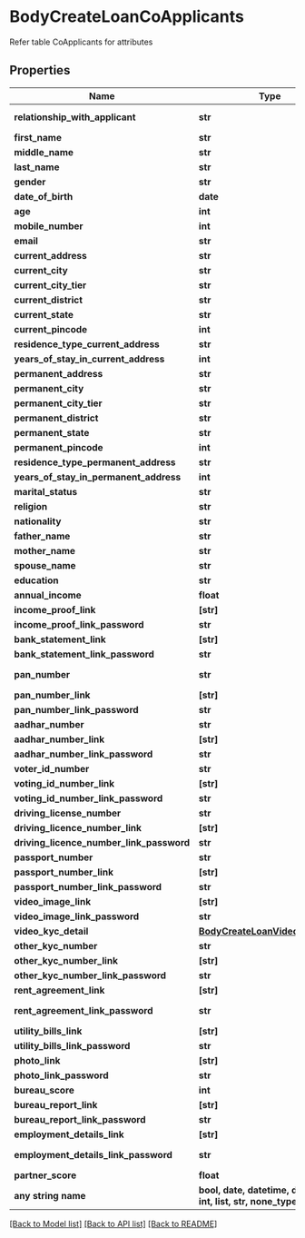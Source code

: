# BodyCreateLoanCoApplicants

Refer table CoApplicants for attributes

## Properties
Name | Type | Description | Notes
------------ | ------------- | ------------- | -------------
**relationship_with_applicant** | **str** | Father/Mother/Brother/Son/Daughter/Friend/Other relative | [optional] 
**first_name** | **str** | First Name of the CoApplicant | [optional] 
**middle_name** | **str** | Middle Name of the CoApplicant | [optional] 
**last_name** | **str** | Last Name of the CoApplicant | [optional] 
**gender** | **str** | M / F / O | [optional] 
**date_of_birth** | **date** | Date of Birth (YYYY-MM-DD) | [optional] 
**age** | **int** | Age in years | [optional] 
**mobile_number** | **int** | Mobile Number of the CoApplicant (10 digits) | [optional] 
**email** | **str** | Personal Email ID of the CoApplicant | [optional] 
**current_address** | **str** | Free flowing text | [optional] 
**current_city** | **str** | City in which CoApplicant is currently residing | [optional] 
**current_city_tier** | **str** | tier_1, tier_2 etc. for the current city | [optional] 
**current_district** | **str** | District in which CoApplicant is currently residing | [optional] 
**current_state** | **str** | State in which CoApplicant is currently residing | [optional] 
**current_pincode** | **int** | Pincode of the current address | [optional] 
**residence_type_current_address** | **str** | rented / owned / leased | [optional] 
**years_of_stay_in_current_address** | **int** | How many years stayed in the current address | [optional] 
**permanent_address** | **str** | Free flowing text | [optional] 
**permanent_city** | **str** | City in which CoApplicant is currently residing | [optional] 
**permanent_city_tier** | **str** | tier_1, tier_2 etc. for the permanent city | [optional] 
**permanent_district** | **str** | District in which CoApplicant is currently residing | [optional] 
**permanent_state** | **str** | State in which CoApplicant is currently residing | [optional] 
**permanent_pincode** | **int** | Pincode of the current address | [optional] 
**residence_type_permanent_address** | **str** | rented / owned / leased | [optional] 
**years_of_stay_in_permanent_address** | **int** | How many years stayed in the permanent address | [optional] 
**marital_status** | **str** | Married / Unmarried | [optional] 
**religion** | **str** | Religion of the CoApplicant | [optional] 
**nationality** | **str** | Nationality of the CoApplicant | [optional] 
**father_name** | **str** | Father Name of the CoApplicant | [optional] 
**mother_name** | **str** | Mother Name of the CoApplicant | [optional] 
**spouse_name** | **str** | Spouse Name of the CoApplicant | [optional] 
**education** | **str** | Free flowing text | [optional] 
**annual_income** | **float** | Annual Income of the CoApplicant (in Rupees) | [optional] 
**income_proof_link** | **[str]** | CoApplicant Income Proof Link | [optional] 
**income_proof_link_password** | **str** | CoApplicant Income Proof Link Password | [optional] 
**bank_statement_link** | **[str]** | CoApplicant Bank Statement Link | [optional] 
**bank_statement_link_password** | **str** | CoApplicant Bank Statement Link Password | [optional] 
**pan_number** | **str** | PAN Number of the CoApplicant (10 digit Alphanumeric) | [optional] 
**pan_number_link** | **[str]** | PAN Document Link | [optional] 
**pan_number_link_password** | **str** | PAN Document Link Password | [optional] 
**aadhar_number** | **str** | Aadhar Number of the CoApplicant (12 digits) | [optional] 
**aadhar_number_link** | **[str]** | Aadhar Document Link | [optional] 
**aadhar_number_link_password** | **str** | Aadhar Document Link Password | [optional] 
**voter_id_number** | **str** | Voter ID Number of the CoApplicant | [optional] 
**voting_id_number_link** | **[str]** | Voter Document Link | [optional] 
**voting_id_number_link_password** | **str** | Voter Document Link Password | [optional] 
**driving_license_number** | **str** | Driving License Number of the CoApplicant | [optional] 
**driving_licence_number_link** | **[str]** | Driving License Document Link | [optional] 
**driving_licence_number_link_password** | **str** | Driving License Document Link Password | [optional] 
**passport_number** | **str** | Passport Number of the CoApplicant | [optional] 
**passport_number_link** | **[str]** | Passport Document Link | [optional] 
**passport_number_link_password** | **str** | Passport Document Link Password | [optional] 
**video_image_link** | **[str]** | Video KYC of the CoApplicant | [optional] 
**video_image_link_password** | **str** | Video KYC Password of the CoApplicant | [optional] 
**video_kyc_detail** | [**BodyCreateLoanVideoKycDetail**](BodyCreateLoanVideoKycDetail.md) |  | [optional] 
**other_kyc_number** | **str** | KYC Number of the CoApplicant | [optional] 
**other_kyc_number_link** | **[str]** | KYC Image of the CoApplicant | [optional] 
**other_kyc_number_link_password** | **str** | KYC Image Password of the CoApplicant | [optional] 
**rent_agreement_link** | **[str]** | CoApplicant Rent Agreement Document Link | [optional] 
**rent_agreement_link_password** | **str** | CoApplicant Rent Agreement Document Link Password | [optional] 
**utility_bills_link** | **[str]** | Utility Bills Copies (If any) | [optional] 
**utility_bills_link_password** | **str** | Utility Bills Copies Password (If any) | [optional] 
**photo_link** | **[str]** | Photo Image of the CoApplicant | [optional] 
**photo_link_password** | **str** | Photo Image Password of the CoApplicant | [optional] 
**bureau_score** | **int** | Bureau Score of the CoApplicant | [optional] 
**bureau_report_link** | **[str]** | CoApplicant&amp;#39;s Bureau Report Link | [optional] 
**bureau_report_link_password** | **str** | CoApplicant&amp;#39;s Bureau Report Link Password | [optional] 
**employment_details_link** | **[str]** | CoApplicant&amp;#39;s Employment Details Link | [optional] 
**employment_details_link_password** | **str** | CoApplicant&amp;#39;s Employment Details Link Password | [optional] 
**partner_score** | **float** | Score Captured by the Partner | [optional] 
**any string name** | **bool, date, datetime, dict, float, int, list, str, none_type** | any string name can be used but the value must be the correct type | [optional]

[[Back to Model list]](../README.md#documentation-for-models) [[Back to API list]](../README.md#documentation-for-api-endpoints) [[Back to README]](../README.md)


